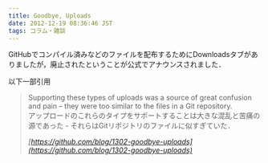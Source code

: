 ```yaml
---
title: Goodbye, Uploads
date: 2012-12-19 08:36:46 JST
tags: コラム・雑談
---
```


GitHubでコンパイル済みなどのファイルを配布するためにDownloadsタブがありましたが，廃止されたということが公式でアナウンスされました．

以下一部引用

> Supporting these types of uploads was a source of great confusion and pain – they were too similar to the files in a Git repository.<br />
> アップロードのこれらのタイプをサポートすることは大きな混乱と苦痛の源であった - それらはGitリポジトリのファイルに似すぎていた．
> 
> <cite>[https://github.com/blog/1302-goodbye-uploads](https://github.com/blog/1302-goodbye-uploads)</cite>

